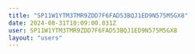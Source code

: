 ```yaml
---
title: "SP11W1YTM3TMR9ZDD7F6FAD53BQJ1ED9N575M5GX8"
date: 2024-08-31T10:09:00.031Z
user: SP11W1YTM3TMR9ZDD7F6FAD53BQJ1ED9N575M5GX8
layout: "users"
---
```

    